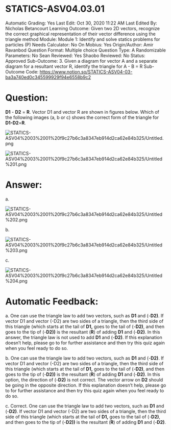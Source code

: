 # STATICS-ASV04.03.01

Automatic Grading: Yes
Last Edit: Oct 30, 2020 11:22 AM
Last Edited By: Nicholas Betancourt
Learning Outcome: Given two 2D vectors, recognize the correct graphical representation of their vector difference using the triangle method
Module: Module 1: Identify and solve statics problems for particles (P)
Needs Calculator: No
On Mobius: Yes
Origin/Author: Amir Ravanbod
Question Format: Multiple choice
Question Type: A
Randomizable Parameters: No
Sean Reviewed: Yes
Shaobo Reviewed: No
Status: Approved
Sub-Outcome: 3. Given a diagram for vector A and a separate diagram for a resultant vector R, identify the triangle for A - B = R
Sub-Outcome Code: https://www.notion.so/STATICS-ASV04-03-ba3a740ed0c345599929f94e6558b9c2

# Question:

**D1** - **D2** = **R**. Vector D1 and vector R are shown in figures below. Which of the following images (a, b or c) shows the correct form of the triangle for **D1-D2**=**R**. 

![STATICS-ASV04%2003%2001%20f9c27b6c3a8347eb914d2ca62e84b325/Untitled.png](STATICS-ASV04%2003%2001%20f9c27b6c3a8347eb914d2ca62e84b325/Untitled.png)

![STATICS-ASV04%2003%2001%20f9c27b6c3a8347eb914d2ca62e84b325/Untitled%201.png](STATICS-ASV04%2003%2001%20f9c27b6c3a8347eb914d2ca62e84b325/Untitled%201.png)

# Answer:

a. 

![STATICS-ASV04%2003%2001%20f9c27b6c3a8347eb914d2ca62e84b325/Untitled%202.png](STATICS-ASV04%2003%2001%20f9c27b6c3a8347eb914d2ca62e84b325/Untitled%202.png)

b. 

![STATICS-ASV04%2003%2001%20f9c27b6c3a8347eb914d2ca62e84b325/Untitled%203.png](STATICS-ASV04%2003%2001%20f9c27b6c3a8347eb914d2ca62e84b325/Untitled%203.png)

c. 

![STATICS-ASV04%2003%2001%20f9c27b6c3a8347eb914d2ca62e84b325/Untitled%204.png](STATICS-ASV04%2003%2001%20f9c27b6c3a8347eb914d2ca62e84b325/Untitled%204.png)

# Automatic Feedback:

a. One can use the triangle law to add two vectors, such as **D1** and (-**D2)**.  If vector D1 and vector (-D2) are two sides of a triangle, then the third side of this triangle (which starts at the tail of **D1,** goes to the tail of (-**D2)**, and then goes to the tip of (-**D2))** is the resultant (**R**) of adding **D1** and (-**D2)**. In this answer, the triangle law is not used to add **D1** and (-**D2)**.  If this explanation doesn’t help, please go to <a location where all the links are> for further assistance and then try this quiz again when you feel ready to do so. 

b. One can use the triangle law to add two vectors, such as **D1** and (-**D2)**.  If vector D1 and vector (-D2) are two sides of a triangle, then the third side of this triangle (which starts at the tail of **D1,** goes to the tail of (-**D2)**, and then goes to the tip of (-**D2))** is the resultant (**R**) of adding **D1** and (-**D2)**. In this option, the direction of (-**D2)** is not correct.  The vector arrow on **D2** should be going in the opposite direction.  If this explanation doesn’t help, please go to <a location where all the links are> for further assistance and then try this quiz again when you feel ready to do so. 

c. Correct. One can use the triangle law to add two vectors, such as **D1** and (-**D2)**.  If vector D1 and vector (-D2) are two sides of a triangle, then the third side of this triangle (which starts at the tail of **D1,** goes to the tail of (-**D2)**, and then goes to the tip of (-**D2))** is the resultant (**R**) of adding **D1** and (-**D2)**.